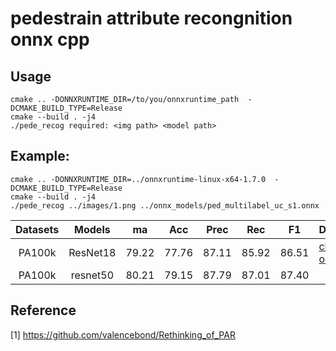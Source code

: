 # pedestrain attribute recongnition onnx cpp

## Usage
```shell
cmake .. -DONNXRUNTIME_DIR=/to/you/onnxruntime_path  -DCMAKE_BUILD_TYPE=Release
cmake --build . -j4
./pede_recog required: <img path> <model path>
```

## Example:
```shell
cmake .. -DONNXRUNTIME_DIR=../onnxruntime-linux-x64-1.7.0  -DCMAKE_BUILD_TYPE=Release
cmake --build . -j4
./pede_recog ../images/1.png ../onnx_models/ped_multilabel_uc_s1.onnx
```

|Datasets|Models|ma|Acc|Prec|Rec|F1| Download |
|:------:|:---:|---|---|---|---|---|---|
| PA100k | ResNet18 | 79.22 | 77.76 | 87.11 | 85.92 | 86.51 | [ckpt](https://wwi.lanzoup.com/irnjq10ghq0b) / [onnx](https://wwi.lanzoup.com/iszas10gi5hi)|
| PA100k | resnet50 | 80.21 | 79.15 | 87.79 | 87.01 | 87.40 | |


## Reference
[1] https://github.com/valencebond/Rethinking_of_PAR

